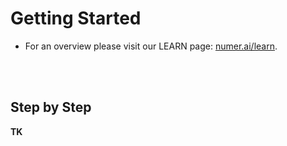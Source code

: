 # Getting Started

- For an overview please visit our LEARN page: [numer.ai/learn](https://numer.ai/learn).
<br/>
<br/>

## Step by Step

**TK**

